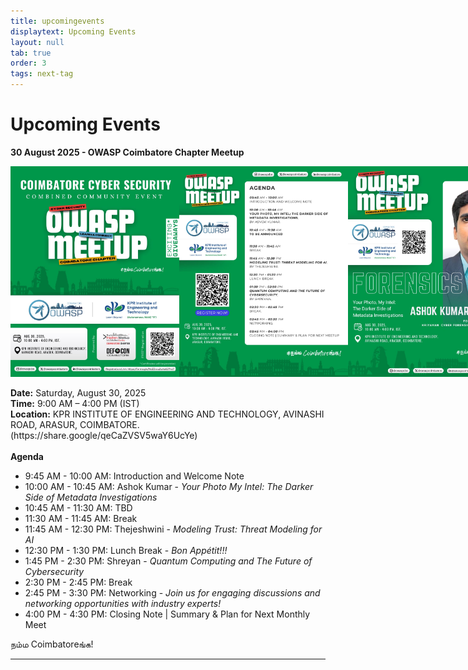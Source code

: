 ```yaml
---
title: upcomingevents
displaytext: Upcoming Events
layout: null
tab: true
order: 3
tags: next-tag
---
```


# Upcoming Events

<p>
  <strong>30 August 2025 - OWASP Coimbatore Chapter Meetup</strong>
  <br>
  <div style="display: flex; justify-content: space-between;">
    <img src="assets/images/events/August'25_offline_event/1 banner.jpg" width="270" height="337.5"><br>
    <img src="assets/images/events/August'25_offline_event/2 schedule.jpg" width="270" height="337.5"><br>
    <img src="assets/images/events/August'25_offline_event/3 speaker.jpg" width="270" height="337.5"><br>
    <img src="assets/images/events/August'25_offline_event/4 speaker.jpg" width="270" height="337.5"><br>
    <img src="assets/images/events/August'25_offline_event/5 speaker.jpg" width="270" height="337.5">
  </div>
  <br>
  <strong>Date:</strong> Saturday, August 30, 2025
  <br>
  <strong>Time:</strong> 9:00 AM – 4:00 PM (IST)
  <br>
  <strong>Location:</strong> KPR INSTITUTE OF ENGINEERING AND TECHNOLOGY, AVINASHI ROAD, ARASUR, COIMBATORE. (https://share.google/qeCaZVSV5waY6UcYe)
  <br>
  <br>
  <strong>Agenda</strong>
  <ul>
    <li>9:45 AM - 10:00 AM: Introduction and Welcome Note</li>
    <li>10:00 AM - 10:45 AM: Ashok Kumar - <em>Your Photo My Intel: The Darker Side of Metadata Investigations</em></li>
    <li>10:45 AM - 11:30 AM: TBD </li>
    <li>11:30 AM - 11:45 AM: Break </li>
    <li>11:45 AM - 12:30 PM: Thejeshwini - <em>Modeling Trust: Threat Modeling for AI</em></li>
    <li>12:30 PM - 1:30 PM: Lunch Break - <em>Bon Appétit!!!</em></li>
    <li>1:45 PM - 2:30 PM: Shreyan - <em>Quantum Computing and The Future of Cybersecurity</em></li>
    <li>2:30 PM - 2:45 PM: Break </li>
    <li>2:45 PM - 3:30 PM: Networking - <em>Join us for engaging discussions and networking opportunities with industry experts!</em></li>
    <li>4:00 PM - 4:30 PM: Closing Note | Summary & Plan for Next Monthly Meet</li>
  </ul>
</p>

    
<!-- [Coming Soon](assets/images/coming_soon_.gif) -->

நம்ம Coimbatoreங்க!
<!-- Stay tuned for more updates and details about our upcoming events! -->
---


